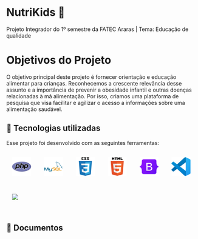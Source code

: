 # NutriKids 🍊
Projeto Integrador do 1º semestre da FATEC Araras | Tema: Educação de qualidade

# Objetivos do Projeto 
O objetivo principal deste projeto é fornecer orientação e educação alimentar para crianças. Reconhecemos a crescente relevância desse assunto e a importância de prevenir a obesidade infantil e outras doenças relacionadas à má alimentação. Por isso, criamos uma plataforma de pesquisa que visa facilitar e agilizar o acesso a informações sobre uma alimentação saudável.


## 🚀 Tecnologias utilizadas

Esse projeto foi desenvolvido com as seguintes ferramentas:

<div>
<img height="50em" align="center" style="padding:15px;"src="https://raw.githubusercontent.com/devicons/devicon/1119b9f84c0290e0f0b38982099a2bd027a48bf1/icons/php/php-original.svg"/>
<img height="50em" align="center" style="padding:15px;" src="https://raw.githubusercontent.com/devicons/devicon/1119b9f84c0290e0f0b38982099a2bd027a48bf1/icons/mysql/mysql-original-wordmark.svg"/>
<img height="50em" align="center"style="padding:15px;"
src="https://raw.githubusercontent.com/devicons/devicon/1119b9f84c0290e0f0b38982099a2bd027a48bf1/icons/css3/css3-original-wordmark.svg"/>
<img height="50em" align="center" style="padding:15px;" src="https://raw.githubusercontent.com/devicons/devicon/1119b9f84c0290e0f0b38982099a2bd027a48bf1/icons/html5/html5-original-wordmark.svg">
<img height="50em" align="center" style="padding:15px;" src="https://raw.githubusercontent.com/devicons/devicon/1119b9f84c0290e0f0b38982099a2bd027a48bf1/icons/bootstrap/bootstrap-original.svg"/>
<img height="50em" align="center" style="padding:15px;"src="https://raw.githubusercontent.com/devicons/devicon/1119b9f84c0290e0f0b38982099a2bd027a48bf1/icons/vscode/vscode-original.svg"/>
<img height="50em" align="center" style="padding:15px;" 
src="https://www.svgrepo.com/show/312259/github.svg"/>
<img height="50em" align="center" style="padding:15px;"
</div> 


## 📃 Documentos

